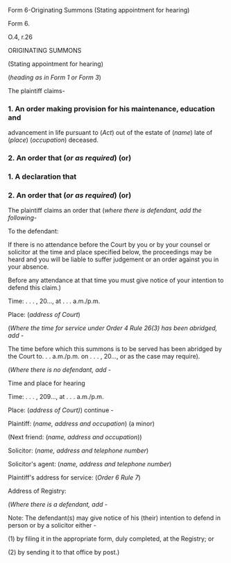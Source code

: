 Form 6-Originating Summons (Stating appointment for hearing)

Form 6.

O.4, r.26

ORIGINATING SUMMONS

(Stating appointment for hearing)

(*heading as in Form 1 or Form 3*)

The plaintiff claims-

### 1\. An order making provision for his maintenance, education and
advancement in life pursuant to (*Act*) out of the estate of (*name*)
late of (*place*) (*occupation*) deceased.

### 2\. An order that (*or as required*) (or)

### 1\. A declaration that

### 2\. An order that (*or as required*) (or)

The plaintiff claims an order that (*where there is defendant, add the
following-*

To the defendant:

If there is no attendance before the Court by you or by your counsel or
solicitor at the time and place specified below, the proceedings may be
heard and you will be liable to suffer judgement or an order against you
in your absence.

Before any attendance at that time you must give notice of your
intention to defend this claim.)

Time: . . . , 20\..., at . . . a.m./p.m.

Place: (*address of Court*)

(*Where the time for service under Order 4 Rule 26(3) has been abridged,
add* -

The time before which this summons is to be served has been abridged by
the Court to. . . a.m./p.m. on . . . , 20\..., or as the case may
require).

(*Where there is no defendant, add* -

Time and place for hearing

Time: . . . , 209\..., at . . . a.m./p.m.

Place: (*address of Court)*) continue -

Plaintiff: (*name, address and occupation*) (a minor)

(Next friend: (*name, address and occupation*))

Solicitor: (*name, address and telephone number*)

Solicitor's agent: (*name, address and telephone number*)

Plaintiff's address for service: (*Order 6 Rule 7*)

Address of Registry:

(*Where there is a defendant, add -*

Note: The defendant(s) may give notice of his (their) intention to
defend in person or by a solicitor either -

\(1\) by filing it in the appropriate form, duly completed, at the
Registry; or

\(2\) by sending it to that office by post.)

